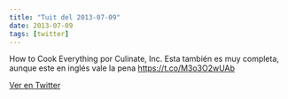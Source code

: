 ```yaml
---
title: "Tuit del 2013-07-09"
date: 2013-07-09
tags: [twitter]
---
```


How to Cook Everything por Culinate, Inc. Esta también es muy completa, aunque este en inglés vale la pena https://t.co/M3o3O2wUAb



[Ver en Twitter](https://twitter.com/i/web/status/354698935232770049)
